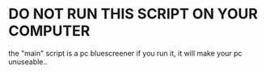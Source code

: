# DO NOT RUN THIS SCRIPT ON YOUR COMPUTER

the "main" script is a pc bluescreener if you run it, it will make your pc unuseable..
